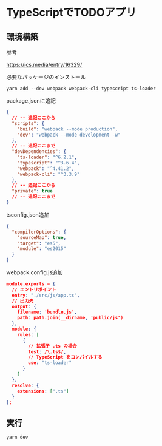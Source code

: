 # TypeScriptでTODOアプリ

## 環境構築

参考

https://ics.media/entry/16329/

必要なパッケージのインストール

```
yarn add --dev webpack webpack-cli typescript ts-loader
```

package.jsonに追記

```json
{
  // -- 追記ここから
  "scripts": {
    "build": "webpack --mode production",
    "dev": "webpack --mode development -w"
  },
  // -- 追記ここまで
  "devDependencies": {
    "ts-loader": "^6.2.1",
    "typescript": "^3.6.4",
    "webpack": "^4.41.2",
    "webpack-cli": "^3.3.9"
  },
  // -- 追記ここから
  "private": true
  // -- 追記ここまで
}
```

tsconfig.json追加

```json
{
  "compilerOptions": {
    "sourceMap": true,
    "target": "es5",
    "module": "es2015"
  }
}
```

webpack.config.js追加

```json
module.exports = {
  // エントリポイント
  entry: "./src/js/app.ts",
  // 出力先
  output: {
    filename: 'bundle.js',
    path: path.join(__dirname, 'public/js')
  },
  module: {
    rules: [
      {
        // 拡張子 .ts の場合
        test: /\.ts$/,
        // TypeScript をコンパイルする
        use: "ts-loader"
      }
    ]
  },
  resolve: {
    extensions: [".ts"]
  }
};
```

## 実行

```
yarn dev
```
